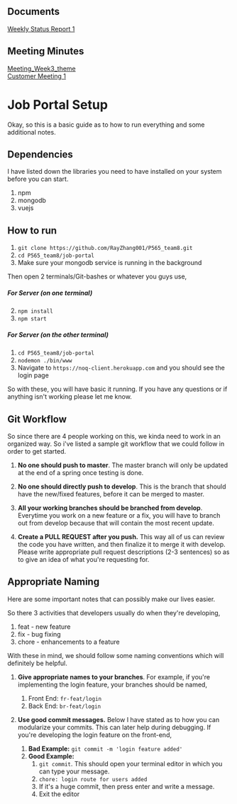 ## Documents
[Weekly Status Report 1](./documents/WeeklyStatusReport1.html)<br>

## Meeting Minutes
[Meeting_Week3_theme](./Meetings/week3_theme.md)<br>
[Customer Meeting 1](./Meetings/CustomerMeeting1.html)<br>

# Job Portal Setup

Okay, so this is a basic guide as to how to run everything and some additional notes.

## Dependencies

I have listed down the libraries you need to have installed on your system before you can start.
1. npm
2. mongodb
3. vuejs

## How to run

1. `git clone https://github.com/RayZhang001/P565_team8.git`
2. `cd P565_team8/job-portal`
3. Make sure your mongodb service is running in the background

Then open 2 terminals/Git-bashes or whatever you guys use,

##### For Server (on one terminal)
2. `npm install`
3. `npm start`

##### For Server (on the other terminal)
1. `cd P565_team8/job-portal`
2. `nodemon ./bin/www` 
4. Navigate to `https://noq-client.herokuapp.com` and you should see the login page

So with these, you will have basic it running. If you have any questions or
if anything isn't working please let me know.

## Git Workflow

So since there are 4 people working on this, we kinda need to work in 
an organized way. So i've listed a sample git workflow that we could 
follow in order to get started.

1. **No one should push to master**. The master branch will only be updated 
at the end of a spring once testing is done.

2. **No one should directly push to develop**. This is the branch that should
have the new/fixed features, before it can be merged to master. 

3. **All your working branches should be branched from develop**. Everytime
you work on a new feature or a fix, you will have to branch out from develop
because that will contain the most recent update.

4. **Create a PULL REQUEST after you push.** This way all of us can review 
the code you have written, and then finalize it to merge it with develop.
Please write appropriate pull request descriptions (2-3 sentences) so as to 
give an idea of what you're requesting for.


## Appropriate Naming

Here are some important notes that can possibly make our lives easier.

So there 3 activities that developers usually do when they're developing,

1. feat - new feature
2. fix - bug fixing
3. chore - enhancements to a feature

With these in mind, we should follow some naming conventions which will definitely
be helpful.

1. **Give appropriate names to your branches**. For example, if you're 
implementing the login feature, your branches should be named,
    1. Front End: `fr-feat/login`
    2. Back End: `br-feat/login`

2. **Use good commit messages.** Below I have stated as to how you can modularize
your commits. This can later help during debugging. If you're developing the login
feature on the front-end,
    1. **Bad Example:** `git commit -m 'login feature added'`
    2. **Good Example:** 
        1. `git commit`. This should open your terminal editor in which you can type 
        your message.
        2. `chore: login route for users added`
        3. If it's a huge commit, then press enter and write a message.
        4. Exit the editor
        




